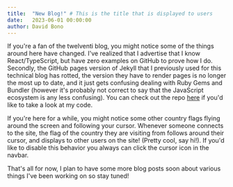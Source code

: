 ```yaml
---
title:  "New Blog!" # This is the title that is displayed to users
date:   2023-06-01 00:00:00
author: David Bono
---
```




If you're a fan of the twelventi blog, you might notice some of the things around here have changed. I've realized that I advertise that I know React/TypeScript, but have zero examples on GitHub to prove how I do. Secondly, the GitHub pages version of Jekyll that I previously used for this technical blog has rotted, the version they have to render pages is no longer the most up to date, and it just gets confusing dealing with Ruby Gems and Bundler (however it's probably not correct to say that the JavaScript ecosystem is any less confusing). You can check out the repo [here](https://github.com/twelventi/twelventi-dot-com) if you'd like to take a look at my code.



If you're here for a while, you might notice some other country flags flying around the screen and following your cursor. Whenever someone connects to the site, the flag of the country they are visiting from follows around their cursor, and displays to other users on the site! (Pretty cool, say hi!). If you'd like to disable this behavior you always can click the cursor icon in the navbar.



That's all for now, I plan to have some more blog posts soon about various things I've been working on so stay tuned!




